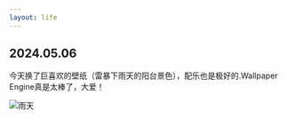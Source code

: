 ```yaml
---
layout: life
---
```


<h2>2024.05.06</h2>
   今天换了巨喜欢的壁纸（雷暴下雨天的阳台景色），配乐也是极好的.Wallpaper Engine真是太棒了，大爱！
<br>

![雨天](/assets/wallpaper.png)
